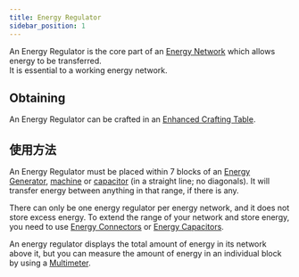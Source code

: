 ```yaml
---
title: Energy Regulator
sidebar_position: 1
---
```


An Energy Regulator is the core part of an [Energy Network](Electric-Machines) which allows energy to be transferred.  
It is essential to a working energy network.

## Obtaining

An Energy Regulator can be crafted in an [Enhanced Crafting Table](Enhanced-Crafting-Table).

## 使用方法

An Energy Regulator must be placed within 7 blocks of an [Energy Generator](Electric-Machines#Energy-generation), [machine](Electric-Machines#Machines) or [capacitor](Energy-Capacitors) (in a straight line; no diagonals). It will transfer energy between anything in that range, if there is any.

There can only be one energy regulator per energy network, and it does not store excess energy. To extend the range of your network and store energy, you need to use [Energy Connectors](Energy-Capacitors) or [Energy Capacitors](Energy-Connector).

An energy regulator displays the total amount of energy in its network above it, but you can measure the amount of energy in an individual block by using a [Multimeter](Technical-Gadgets#multimeter).
